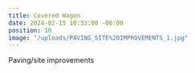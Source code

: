 ```yaml
---
title: Covered Wagon
date: 2024-02-15 10:33:00 -06:00
position: 10
image: "/uploads/PAVING_SITE%20IMPROVEMENTS_1.jpg"
---
```


Paving/site improvements